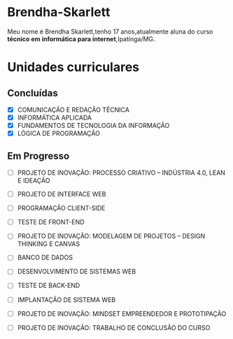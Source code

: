 # Brendha-Skarlett
Meu nome é Brendha Skarlett,tenho 17 anos,atualmente aluna do curso **técnico em informática para internet**,Ipatinga/MG.

# Unidades curriculares
## Concluídas
- [x] COMUNICAÇÃO E REDAÇÃO TÉCNICA
- [x] INFORMÁTICA APLICADA
- [x] FUNDAMENTOS DE TECNOLOGIA DA INFORMAÇÃO
- [x] LÓGICA DE PROGRAMAÇÃO

## Em Progresso
- [ ] PROJETO DE INOVAÇÃO: PROCESSO CRIATIVO – INDÚSTRIA 4.0, LEAN E IDEAÇÃO
- [ ] PROJETO DE INTERFACE WEB
- [ ] PROGRAMAÇÃO CLIENT-SIDE
- [ ] TESTE DE FRONT-END
- [ ] PROJETO DE INOVAÇÃO: MODELAGEM DE PROJETOS – DESIGN THINKING E CANVAS
- [ ] BANCO DE DADOS
- [ ] DESENVOLVIMENTO DE SISTEMAS WEB
- [ ] TESTE DE BACK-END
- [ ] IMPLANTAÇÃO DE SISTEMA WEB
- [ ] PROJETO DE INOVAÇÃO: MINDSET EMPREENDEDOR E PROTOTIPAÇÃO
- [ ] PROJETO DE INOVAÇÃO: TRABALHO DE CONCLUSÃO DO CURSO
  
  


